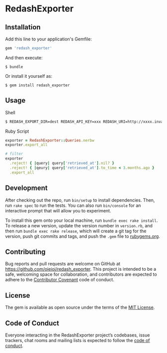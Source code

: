 # RedashExporter

## Installation

Add this line to your application's Gemfile:

```ruby
gem 'redash_exporter'
```

And then execute:

    $ bundle

Or install it yourself as:

    $ gem install redash_exporter

## Usage

Shell

```bash
$ REDASH_EXPORT_DIR=dest REDASH_API_KEY=xxx REDASH_URI=http://xxxx.invalid/ redash_exporter
```

Ruby Script

```ruby
exporter = RedashExporter::Queries.nerbw
exporter.export_all

# filter
exporter
  .reject! { |query| query['retrieved_at'].nil? }
  .reject! { |qeury| query['retrieved_at'].to_time < 3.months.ago }
  .export_all
```


## Development

After checking out the repo, run `bin/setup` to install dependencies. Then, run `rake spec` to run the tests. You can also run `bin/console` for an interactive prompt that will allow you to experiment.

To install this gem onto your local machine, run `bundle exec rake install`. To release a new version, update the version number in `version.rb`, and then run `bundle exec rake release`, which will create a git tag for the version, push git commits and tags, and push the `.gem` file to [rubygems.org](https://rubygems.org).

## Contributing

Bug reports and pull requests are welcome on GitHub at https://github.com/oieioi/redash_exporter. This project is intended to be a safe, welcoming space for collaboration, and contributors are expected to adhere to the [Contributor Covenant](http://contributor-covenant.org) code of conduct.

## License

The gem is available as open source under the terms of the [MIT License](https://opensource.org/licenses/MIT).

## Code of Conduct

Everyone interacting in the RedashExporter project’s codebases, issue trackers, chat rooms and mailing lists is expected to follow the [code of conduct](https://github.com/oieioi/redash_exporter/blob/master/CODE_OF_CONDUCT.md).
